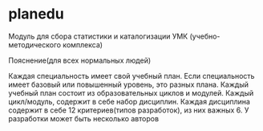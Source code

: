 planedu
=======

Модуль для сбора статистики  и  каталогизации УМК (учебно-методического  комплекса)

Пояснение(для всех нормальных людей)

Каждая специальность имеет свой учебный план.
Если специальность имеет базовый или повышенный уровень, это разных плана.
Каждый учебный план состоит  из образовательных циклов и модулей.
Каждый  цикл/модуль, содержит в себе набор дисциплин.
Каждая дисциплина содержит в себе 12 критериев(типов разработок), из них важных 6.
У разработки может быть несколько авторов
